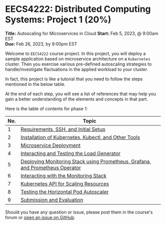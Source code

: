 # EECS4222: Distributed Computing Systems: Project 1 (20%)
**Title:** Autoscaling for Microservices in Cloud
**Start:** Feb 5, 2023, @ 9:00am EST   
**Due:** Feb 26, 2023, by 9:00pm EST

Welcome to `EECS4222` course project. In this project, you will deploy a sample
application based on microservice architecture on a `Kubernetes` cluster. Then you exercise various
pre-defined autoscaling strategies to handle/investigate flactuations in the applied workload to your cluster.

In fact, this project is like a tutorial that you need to follow the steps mentioned in 
the below table.

At the end of each step, you will see a list of references that may help you gain a better
understanding of the elements and concepts in that part.

Here is the table of contents for phase 1:

| No. | Topic |
|-----|-------|
|1    | [Requirements, SSH, and Initial Setup](tutorials/01-requirements.md) |
|2    | [Installation of Kubernetes, Kubectl, and Other Tools](tutorials/02-kubernetes.md) |
|3    | [Microservice Deployment](tutorials/03-microservice.md) |
|4    | [Interacting and Testing the Load Generator](tutorials/04-loadgenerator.md) |
|5    | [Deploying Monitoring Stack using Prometheus, Grafana, and Prometheus Operator](tutorials/05-monitoring.md) |
|6    | [Interacting with the Monitoring Stack](tutorials/06-monitoring-interaction.md) |
|7    | [Kubernetes API for Scaling Resources](tutorials/07-kubernetes-api.md) |
|8    | [Testing the Horizontal Pod Autoscaler](tutorials/08-hpa-test.md) |
|9    | [Submission and Evaluation](tutorials/09-phase1-evaluation.md) |

Should you have any question or issue, please post them in the course's forum
or [open an issue on GitHub](https://github.com/hamzehkhazaei/EECS4222_Project1/issues/new/choose).
